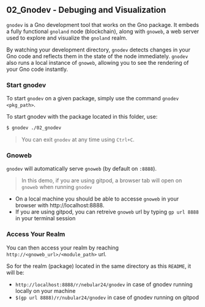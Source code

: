 ## 02_Gnodev - Debuging and Visualization

`gnodev` is a Gno development tool that works on the Gno package. It embeds a fully functional `gnoland` node (blockchain), along with `gnoweb`, a web server used to explore and visualize the `gnoland` realm.

By watching your development directory, `gnodev` detects changes in your Gno code and reflects them in the state of the node immediately. `gnodev` also runs a local instance of `gnoweb`, allowing you to see the rendering of your Gno code instantly.

### Start gnodev

To start `gnodev` on a given package, simply use the command `gnodev <pkg_path>`.

To start gnodev with the package located in this folder, use:
```bash
$ gnodev ./02_gnodev
```

> You can exit `gnodev` at any time using `Ctrl+C`.

### Gnoweb

`gnodev` will automatically serve `gnoweb` (by default on `:8888`).

> In this demo, if you are using gitpod, a browser tab will open on `gnoweb` when running `gnodev`

- On a local machine you should be able to accesse `gnoweb` in your browser with http://localhost:8888.
- If you are using gitpod, you can retreive `gnoweb` url by typing `gp url 8888` in your terminal session

### Access Your Realm

You can then access your realm by reaching `http://<gnoweb_url>/<module_path>` url.

So for the realm (package) located in the same directory as this `README`, it will be:
-  `http://localhost:8888/r/nebular24/gnodev` in case of gnodev running locally on your machine 
-  `$(gp url 8888)/r/nubular24/gnodev` in case of gnodev running on gitpod
